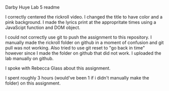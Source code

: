 Darby Huye
Lab 5 readme

I correctly centered the rickroll video. I changed the title to have color and a pink background. I made the lyrics print at the appropritate times using a JavaScipt function and DOM object. 

I could not correctly use git to push the assignment to this repository.
  I manually made the rickroll folder on github in a moment of confusion and git pull was not working.
    Also tried to use git reset to "go back in time" however since I made the folder on github that did not work.
    I uploaded the lab manually on github. 
    
I spoke with Rebecca Glass about this assignment.

I spent roughly 3 hours (would've been 1 if i didn't manually make the folder) on this assignment. 
